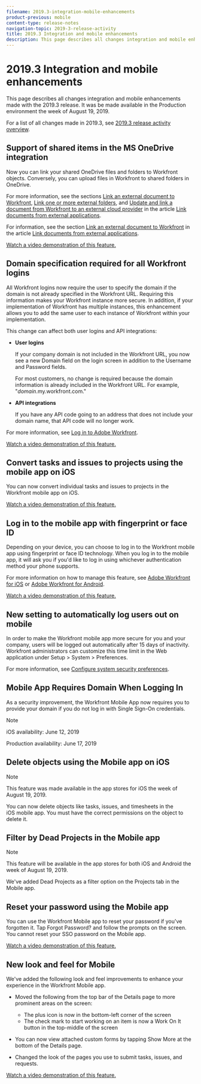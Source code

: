 ```yaml
---
filename: 2019.3-integration-mobile-enhancements
product-previous: mobile
content-type: release-notes
navigation-topic: 2019-3-release-activity
title: 2019.3 Integration and mobile enhancements
description: This page describes all changes integration and mobile enhancements made with the 2019.3 release. It was be made available in the Production environment the week of August 19, 2019.
---
```


# 2019.3 Integration and mobile enhancements

This page describes all changes integration and mobile enhancements made with the 2019.3 release. It was be made available in the Production environment the week of August 19, 2019.

For a list of all changes made in 2019.3, see [2019.3 release activity overview](../../../../product-announcements/product-releases/quarterly-release-archive/2019.3-release-activity/2019.3-release-activity-overview.md).

## Support of shared items in the MS OneDrive integration

Now you can link your shared OneDrive files and folders to Workfront objects. Conversely, you can upload files in Workfront to shared folders in OneDrive.

For more information, see the sections [Link an external document to Workfront](../../../../documents/adding-documents-to-workfront/link-documents-from-external-apps.md#linking-existing-documents), [Link one or more external folders](../../../../documents/adding-documents-to-workfront/link-documents-from-external-apps.md#linking-a-folder), and [Update and link a document from Workfront to an external cloud provider](../../../../documents/adding-documents-to-workfront/link-documents-from-external-apps.md#sending-documents) in the article [Link documents from external applications](../../../../documents/adding-documents-to-workfront/link-documents-from-external-apps.md).

For information, see the section [Link an external document to Workfront](../../../../documents/adding-documents-to-workfront/link-documents-from-external-apps.md#linking-existing-documents) in the article [Link documents from external applications](../../../../documents/adding-documents-to-workfront/link-documents-from-external-apps.md).

[Watch a video demonstration of this feature.](https://vimeo.com/343238957/ca672dcb2c)

## Domain specification required for all Workfront logins

All Workfront logins now require the user to specify the domain if the domain is not already specified in the Workfront URL. Requiring this information makes your Workfront instance more secure. In addition, if your implementation of Workfront has multiple instances, this enhancement allows you to add the same user to each instance of Workfront within your implementation.

This change can affect both user logins and API&nbsp;integrations:

* **User logins**

  If your company domain is not included in the Workfront URL, you now see a new Domain field on the login screen in addition to the Username and Password fields.

  For most customers, no change is required because the domain information is already included in the Workfront URL. For example, "*domain*.my.workfront.com."

* **API integrations**

  If you have any API code going to an address that does not include your domain name, that API code will no longer work.

For more information, see [Log in to Adobe Workfront](../../../../workfront-basics/manage-your-account-and-profile/managing-your-workfront-account/log-in-to-workfront.md).

[Watch a video demonstration of this feature.](https://vimeo.com/347747838/ea28ec9fb7)

## Convert tasks and issues to projects using the mobile app on iOS

You can now convert individual tasks and issues to projects in the Workfront mobile app on iOS.

[Watch a video demonstration of this feature.](https://vimeo.com/355155531/54e7f3db03)

## Log in to the mobile app with fingerprint or face ID

Depending on your device, you can choose to log in to the Workfront mobile app using fingerprint or face ID technology. When you log in to the mobile app, it will ask you if you'd like to log in using whichever authentication method your phone supports.

For more information on how to manage this feature, see [Adobe Workfront for iOS](../../../../workfront-basics/mobile-apps/using-the-workfront-mobile-app/workfront-for-ios.md) or [Adobe Workfront for Android](../../../../workfront-basics/mobile-apps/using-the-workfront-mobile-app/workfront-for-android.md).

[Watch a video demonstration of this feature.](https://vimeo.com/355158350/b2cad34fde)

## New setting to automatically log users out on mobile

In order to make the Workfront mobile app more secure for you and your company, users will be logged out automatically after 15 days of inactivity. Workfront administrators can customize this time limit in the Web application under Setup > System > Preferences.

For more information, see [Configure system security preferences](../../../../administration-and-setup/manage-workfront/security/configure-security-preferences.md).

## Mobile App Requires Domain When Logging In

As a security improvement, the Workfront Mobile App now requires you to provide your domain if you do not log in with Single Sign-On credentials.

>[!NOTE]
>
>iOS availability:&nbsp;June 12, 2019
>
>Production availability:&nbsp;June 17, 2019

## Delete objects using the Mobile app on iOS

>[!NOTE]
>
>This feature was made available in the app stores for iOS&nbsp;the week of August 19, 2019.

You can now delete objects like tasks, issues, and timesheets in the iOS&nbsp;mobile app. You must have the correct permissions on the object to delete it.

## Filter by Dead Projects in the Mobile app

>[!NOTE]
>
>This feature will be available in the app stores for both iOS&nbsp;and Android the week of August 19, 2019.

We've added Dead Projects as a filter option on the Projects tab in the Mobile app.

## Reset your password using the Mobile app

You can use the Workfront Mobile app to reset your password if you've forgotten it. Tap Forgot Password? and follow the prompts on the screen. You cannot reset your SSO password on the Mobile app.

[Watch a video demonstration of this feature.](https://vimeo.com/345948245/1c11766b86)

## New look and feel for Mobile

We've added the following look and feel improvements to enhance your experience in the Workfront Mobile app.

* Moved the following from the top bar of the Details page to more prominent areas on the screen:

   * The plus icon is now in the bottom-left corner of the screen
   * The check mark to start working on an item is now a Work On It button in the top-middle of the screen

* You can now view attached custom forms by tapping Show More at the bottom of the Details page.
* Changed the look of the pages you use to submit tasks, issues, and requests.

[Watch a video demonstration of this feature.](https://vimeo.com/345947611/3989dbf37d) 
